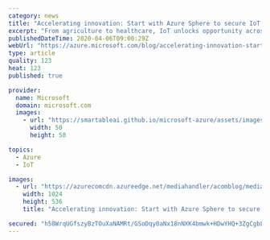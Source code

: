 ```yaml
---
category: news
title: "Accelerating innovation: Start with Azure Sphere to secure IoT solutions"
excerpt: "From agriculture to healthcare, IoT unlocks opportunity across every industry, delivering profound returns, such as increased productivity and efficiency, reduced costs, and even new business models. And with a projected 41.6 billion IoT connected devices by 2025, momentum continues to build.\r\n\r\nWhile"
publishedDateTime: 2020-04-06T09:00:29Z
webUrl: "https://azure.microsoft.com/blog/accelerating-innovation-start-with-azure-sphere-to-secure-iot-solutions/"
type: article
quality: 123
heat: 123
published: true

provider:
  name: Microsoft
  domain: microsoft.com
  images:
    - url: "https://smartableai.github.io/microsoft-azure/assets/images/organizations/microsoft.com-50x50.jpg"
      width: 50
      height: 50

topics:
  - Azure
  - IoT

images:
  - url: "https://azurecomcdn.azureedge.net/mediahandler/acomblog/media/Default/blog/73aa9c0c-7e7e-4101-85bb-d9ca8bd9d769.jpg"
    width: 1024
    height: 536
    title: "Accelerating innovation: Start with Azure Sphere to secure IoT solutions"

secured: "h58WrqUGfszyBzTOuXaNAMRt/GSoDqy0aNx18nNXK4bmwk+HDwYHQ+3ZgCgbLrfI0i0h/ErdbxtNqg1daCVm+wA0BreulFn0GZE7kjXJC+j7pGIlT7tf7pFPe610SZfZ4L/YfaXTgM8qgGYpW0+CkKgebcUbhcKsGpj++xJNBkDRXxSC+5+nFQgbgYWgA6zhJx5rt8qYr8lsHU7Ouyzskq6p0mUrtwIWdHNidwiiNTODq4fHVsHBNd0h4yh6urOLQzEUNO42E6wGjawsGilFk+szphgBRJba+jZwsrMdm1J2duyySRBzVavkWoVtrmenk5YvN5Kc2ghKDh0ulZYNnA==;iRRDZknayPfLvl0psSRT+A=="
---
```


